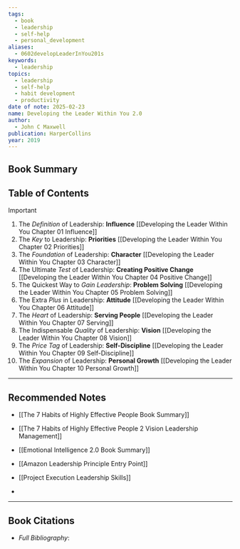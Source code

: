 ```yaml
---
tags:
  - book
  - leadership
  - self-help
  - personal_development
aliases:
  - 0602developLeaderInYou201s
keywords:
  - leadership
topics:
  - leadership
  - self-help
  - habit development
  - productivity
date of note: 2025-02-23
name: Developing the Leader Within You 2.0
author:
  - John C Maxwell
publication: HarperCollins
year: 2019
---
```


## Book Summary



## Table of Contents

>[!important]
> 1. The *Definition* of Leadership: **Influence** [[Developing the Leader Within You Chapter 01 Influence]]
> 2. The *Key* to Leadership: **Priorities** [[Developing the Leader Within You Chapter 02 Priorities]]
> 3. The *Foundation* of Leadership: **Character** [[Developing the Leader Within You Chapter 03 Character]]
> 4. The Ultimate *Test* of Leadership: **Creating Positive Change** [[Developing the Leader Within You Chapter 04 Positive Change]]
> 5. The Quickest Way to *Gain Leadership*: **Problem Solving** [[Developing the Leader Within You Chapter 05 Problem Solving]]
> 6. The Extra *Plus* in Leadership: **Attitude** [[Developing the Leader Within You Chapter 06 Attitude]]
> 7. The *Heart* of Leadership: **Serving People** [[Developing the Leader Within You Chapter 07 Serving]]
> 8. The Indispensable *Quality* of Leadership: **Vision** [[Developing the Leader Within You Chapter 08 Vision]]
> 9. The *Price Tag* of Leadership: **Self-Discipline** [[Developing the Leader Within You Chapter 09 Self-Discipline]]
> 10. The *Expansion* of Leadership: **Personal Growth** [[Developing the Leader Within You Chapter 10 Personal Growth]]
> 





-----------
##  Recommended Notes

- [[The 7 Habits of Highly Effective People Book Summary]]
- [[The 7 Habits of Highly Effective People 2 Vision Leadership Management]]
- [[Emotional Intelligence 2.0 Book Summary]]

- [[Amazon Leadership Principle Entry Point]]
- [[Project Execution Leadership Skills]]
- 



----------
## Book Citations

- *Full Bibliography*:


